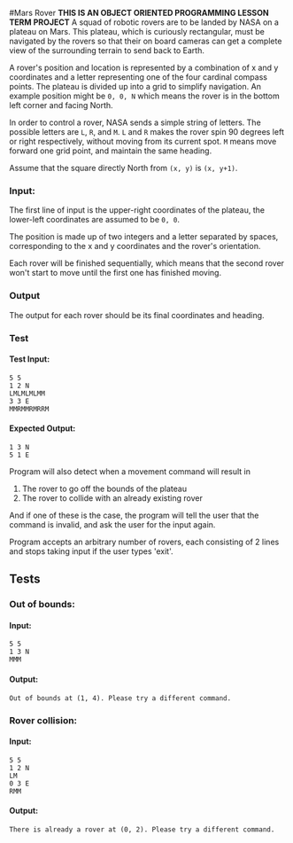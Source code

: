 #Mars Rover
**THIS IS AN OBJECT ORIENTED PROGRAMMING LESSON TERM PROJECT**
A squad of robotic rovers are to be landed by NASA on a plateau on Mars. This plateau, which is curiously rectangular, must be navigated by the rovers so that their on board cameras can get a complete view of the surrounding terrain to send back to Earth.

A rover's position and location is represented by a combination of x and y coordinates and a letter representing one of the four cardinal compass points. The plateau is divided up into a grid to simplify navigation. An example position might be `0, 0, N` which means the rover is in the bottom left corner and facing North.

In order to control a rover, NASA sends a simple string of letters. The possible letters are `L`, `R`, and `M`. `L` and `R` makes the rover spin 90 degrees left or right respectively, without moving from its current spot. `M` means move forward one grid point, and maintain the same heading.

Assume that the square directly North from `(x, y)` is `(x, y+1)`.

### Input:
The first line of input is the upper-right coordinates of the plateau, the lower-left coordinates are assumed to be `0, 0`.

The position is made up of two integers and a letter separated by spaces, corresponding to the x and y coordinates and the rover's orientation.

Each rover will be finished sequentially, which means that the second rover won't start to move until the first one has finished moving.

### Output

The output for each rover should be its final coordinates and heading.

### Test

#### Test Input:
```
5 5
1 2 N
LMLMLMLMM
3 3 E
MMRMMRMRRM
```

#### Expected Output:
```
1 3 N
5 1 E
```

Program will also detect when a movement command will result in

1. The rover to go off the bounds of the plateau
2. The rover to collide with an already existing rover

And if one of these is the case, the program will tell the user that the command is invalid, and ask the user for the input again.

Program accepts an arbitrary number of rovers, each consisting of 2 lines and stops taking input if the user types 'exit'.

## Tests

### Out of bounds:

#### Input:
```
5 5
1 3 N
MMM
```

#### Output:
```
Out of bounds at (1, 4). Please try a different command.
```

### Rover collision:

#### Input:
```
5 5
1 2 N
LM
0 3 E
RMM
```

#### Output:
```
There is already a rover at (0, 2). Please try a different command.
```

